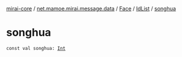 [mirai-core](../../../index.md) / [net.mamoe.mirai.message.data](../../index.md) / [Face](../index.md) / [IdList](index.md) / [songhua](./songhua.md)

# songhua

`const val songhua: `[`Int`](https://kotlinlang.org/api/latest/jvm/stdlib/kotlin/-int/index.html)